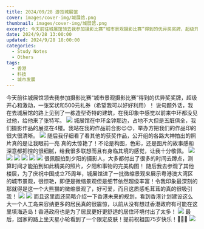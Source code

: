 ```yaml
---
title: 2024/09/28 游览城展馆
cover: images/cover-img/城展馆.png
thumbnail: images/cover-img/城展馆.png
excerpt: 今天前往城展馆领去我参加摄影比赛“城市景观摄影比赛”得到的优异奖奖牌，超级开心和激动，一张奖状和500元礼券（希望我可以好好利用）！
date: 2024/9/28 13:00:00
updated: 2024/9/28 18:00:00
categories:
  - Study Notes
  - Others
tags:
  - 香港
  - 科技
  - 城市发展
---
```

今天前往城展馆领去我参加摄影比赛“城市景观摄影比赛”得到的优异奖奖牌，超级开心和激动，一张奖状和500元礼券（希望我可以好好利用）！
说句题外话，我在去城展馆的路上见到了一栋造型奇特的建筑，在我印象中感觉以前来中环都没见过他，给他来了张特写。
![](/images/posts/独特的大楼.jpeg)
城展馆在中环金钟那边，占地不大但是五脏俱全，我们摄影作品的展览在4楼。我站在我的作品前合影😉😊，举办方把我们的作品印的很大很清晰。
![](/images/posts/拿奖和自己的照片合影.jpeg)
随后我仔细看了看其他的获奖作品，公开组的各路大神拍出的照片真的是让我眼前一亮 真的太惊艳了！不论是构图，色彩，还是图片的故事感和深意都把控的很细腻，给我很多联想而且有身临其境的感觉，让我十分敬佩。
![](/images/posts/摄影比赛-其他获奖作品-01.jpeg)
![](/images/posts/摄影比赛-其他获奖作品-02.jpeg)
![](/images/posts/摄影比赛-其他获奖作品-03.jpeg)
![](/images/posts/摄影比赛-其他获奖作品-04.jpeg)
![](/images/posts/摄影比赛-其他获奖作品-05.jpeg)
![](/images/posts/摄影比赛-其他获奖作品-06.jpeg)
很佩服拍到夕阳的摄影人，大多都付出了很多的时间去蹲点，测算时间才能拍到如此精美的照片，夕阳和事物的完美构图！
随后我去参观了其他楼层，为了庆祝中国成立75周年，城展馆进了一批微缩景观来展示粤港澳大湾区的城市景观，很惊艳，即便是微缩景观但是细节依然超级丰富！令我印象最深刻的那就得是这一个大熊猫的微缩景观了，好可爱，而且这质感毛茸茸的真的很吸引我！
![](/images/posts/城展馆-微缩建筑-01.jpeg)
![](/images/posts/城展馆-微缩建筑-02.jpeg)
而且这里面还简略介绍一下香港未来的规划，看到香港计划建设这么大一个人工岛来容纳更多的居民真的很震惊，以前从没有想过香港政府有可能在这里填海造岛！香港政府也是为了居民更好更舒适的居住环境付出了太多！
![](/images/posts/城展馆-交椅洲人工岛.jpeg)
最后，回家的路上坐天星小轮看到了一个限定皮肤！提前祝祖国75岁快乐！🤗🤗🤗
![](/images/posts/天星小轮-祖国75岁快乐.jpeg)